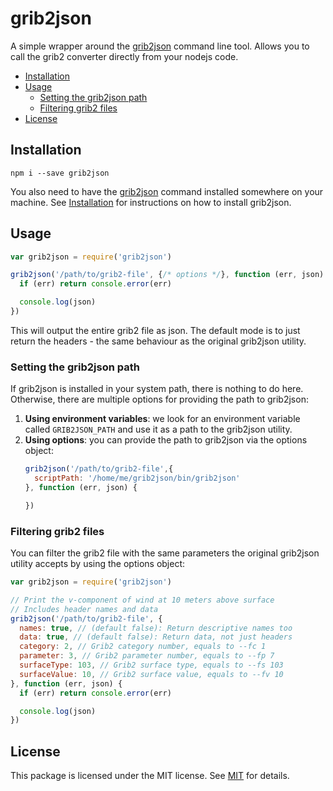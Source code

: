 # grib2json

A simple wrapper around the [grib2json](https://github.com/cambecc/grib2json) command line tool. Allows you to call the grib2 converter directly from your nodejs code.

<!-- TOC depthFrom:2 depthTo:6 withLinks:1 updateOnSave:1 orderedList:0 -->

- [Installation](#installation)
- [Usage](#usage)
	- [Setting the grib2json path](#setting-the-grib2json-path)
	- [Filtering grib2 files](#filtering-grib2-files)
- [License](#license)

<!-- /TOC -->

## Installation

    npm i --save grib2json

You also need to have the [grib2json](https://github.com/cambecc/grib2json) command installed somewhere on your machine. See [Installation](https://github.com/cambecc/grib2json#installation) for instructions on how to install grib2json.

## Usage

```javascript
var grib2json = require('grib2json')

grib2json('/path/to/grib2-file', {/* options */}, function (err, json) {
  if (err) return console.error(err)

  console.log(json)
})
```

This will output the entire grib2 file as json. The default mode is to just return the headers - the same behaviour as the original grib2json utility.

### Setting the grib2json path

If grib2json is installed in your system path, there is nothing to do here. Otherwise, there are multiple options for providing the path to grib2json:

 1. **Using environment variables**: we look for an environment variable called `GRIB2JSON_PATH` and use it as a path to the grib2json utility.
 1. **Using options**: you can provide the path to grib2json via the options object:
    ```javascript
    grib2json('/path/to/grib2-file',{
      scriptPath: '/home/me/grib2json/bin/grib2json'
    }, function (err, json) {

    })
    ```

### Filtering grib2 files

You can filter the grib2 file with the same parameters the original grib2json utility accepts by using the options object:

```javascript
var grib2json = require('grib2json')

// Print the v-component of wind at 10 meters above surface
// Includes header names and data
grib2json('/path/to/grib2-file', {
  names: true, // (default false): Return descriptive names too
  data: true, // (default false): Return data, not just headers
  category: 2, // Grib2 category number, equals to --fc 1
  parameter: 3, // Grib2 parameter number, equals to --fp 7
  surfaceType: 103, // Grib2 surface type, equals to --fs 103
  surfaceValue: 10, // Grib2 surface value, equals to --fv 10
}, function (err, json) {
  if (err) return console.error(err)

  console.log(json)
})
```

## License

This package is licensed under the MIT license. See [MIT](LICENSE.md) for details.
